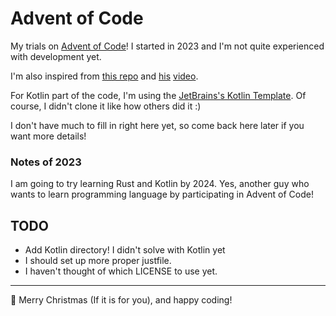 # Advent of Code

My trials on [Advent of Code](https://adventofcode.com/)! I started in 2023 and I'm not quite experienced with development yet.

I'm also inspired from [this repo](https://github.com/ChristopherBiscardi/advent-of-code/) and [his](https://www.youtube.com/channel/UCiSIL42pQRpc-8JNiYDFyzQ) [video](https://youtu.be/fEQv-cqzbPg).

For Kotlin part of the code, I'm using the [JetBrains's Kotlin Template](https://github.com/kotlin-hands-on/advent-of-code-kotlin-template). Of course, I didn't clone it like how others did it :)

I don't have much to fill in right here yet, so come back here later if you want more details!

### Notes of 2023

I am going to try learning Rust and Kotlin by 2024. Yes, another guy who wants to learn programming language by participating in Advent of Code!

## TODO

- Add Kotlin directory! I didn't solve with Kotlin yet
- I should set up more proper justfile.
- I haven't thought of which LICENSE to use yet.

---

🎄 Merry Christmas (If it is for you), and happy coding!